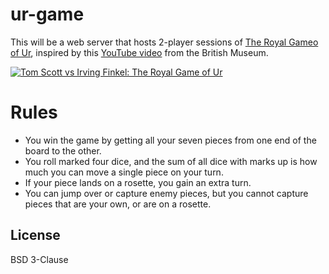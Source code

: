 # ur-game

This will be a web server that hosts 2-player sessions of [The Royal
Gameo of Ur](https://en.wikipedia.org/wiki/Royal_Game_of_Ur), inspired
by this [YouTube video](https://www.youtube.com/watch?v=WZskjLq040I)
from the British Museum.

[![Tom Scott vs Irving Finkel: The Royal Game of
Ur](https://img.youtube.com/vi/WZskjLq040I/0.jpg)](https://youtu.be/WZskjLq040I
"Tom Scott vs Irving Finkel: The Royal Game of Ur")

# Rules

* You win the game by getting all your seven pieces from one end of
  the board to the other.
* You roll marked four dice, and the sum of all dice with marks up is
  how much you can move a single piece on your turn.
* If your piece lands on a rosette, you gain an extra turn.
* You can jump over or capture enemy pieces, but you cannot capture
  pieces that are your own, or are on a rosette.


## License

BSD 3-Clause

